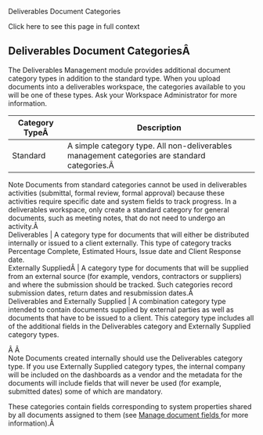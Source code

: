 Deliverables Document Categories

Click here to see this page in full context

##  Deliverables Document CategoriesÂ

The Deliverables Management module provides additional document category types
in addition to the standard type. When you upload documents into a
deliverables workspace, the categories available to you will be one of these
types. Ask your Workspace Administrator for more information.

Category TypeÂ  |  Description   
---|---  
Standard  |  A simple category type. All non-deliverables management categories are standard categories.Â   
Note  Documents from standard categories cannot be used in deliverables
activities (submittal, formal review, formal approval) because these
activities require specific date and system fields to track progress. In a
deliverables workspace, only create a standard category for general documents,
such as meeting notes, that do not need to undergo an activity.Â  
Deliverables  |  A category type for documents that will either be distributed internally or issued to a client externally. This type of category tracks Percentage Complete, Estimated Hours, Issue date and Client Response date.   
Externally SuppliedÂ  |  A category type for documents that will be supplied from an external source (for example, vendors, contractors or suppliers) and where the submission should be tracked. Such categories record submission dates, return dates and resubmission dates.Â   
Deliverables and Externally Supplied  |  A combination category type intended to contain documents supplied by external parties as well as documents that have to be issued to a client. This category type includes all of the additional fields in the Deliverables category and Externally Supplied category types.   
  
Â Â  
Note  Documents created internally should use the Deliverables category type.
If you use Externally Supplied category types, the internal company will be
included on the dashboards as a vendor and the metadata for the documents will
include fields that will never be used (for example, submitted dates) some of
which are mandatory.

These categories contain fields corresponding to system properties shared by
all documents assigned to them (see [ Manage document fields
](../Admin/Workspace_Settings/Manage_document_fields.htm#h) for more
information).Â


